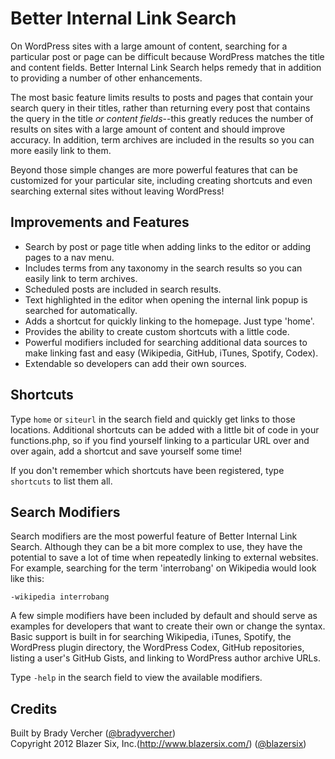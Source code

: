 # Better Internal Link Search #

On WordPress sites with a large amount of content, searching for a particular post or page can be difficult because WordPress matches the title and content fields. Better Internal Link Search helps remedy that in addition to providing a number of other enhancements.

The most basic feature limits results to posts and pages that contain your search query in their titles, rather than returning every post that contains the query in the title *or content fields*--this greatly reduces the number of results on sites with a large amount of content and should improve accuracy. In addition, term archives are included in the results so you can more easily link to them.

Beyond those simple changes are more powerful features that can be customized for your particular site, including creating shortcuts and even searching external sites without leaving WordPress!

## Improvements and Features ##

* Search by post or page title when adding links to the editor or adding pages to a nav menu.
* Includes terms from any taxonomy in the search results so you can easily link to term archives.
* Scheduled posts are included in search results.
* Text highlighted in the editor when opening the internal link popup is searched for automatically.
* Adds a shortcut for quickly linking to the homepage. Just type 'home'.
* Provides the ability to create custom shortcuts with a little code.
* Powerful modifiers included for searching additional data sources to make linking fast and easy (Wikipedia, GitHub, iTunes, Spotify, Codex).
* Extendable so developers can add their own sources.

## Shortcuts ##

Type `home` or `siteurl` in the search field and quickly get links to those locations.  Additional shortcuts can be added with a little bit of code in your functions.php, so if you find yourself linking to a particular URL over and over again, add a shortcut and save yourself some time!

If you don't remember which shortcuts have been registered, type `shortcuts` to list them all.

## Search Modifiers ##

Search modifiers are the most powerful feature of Better Internal Link Search. Although they can be a bit more complex to use, they have the potential to save a lot of time when repeatedly linking to external websites. For example, searching for the term 'interrobang' on Wikipedia would look like this:

`-wikipedia interrobang`

A few simple modifiers have been included by default and should serve as examples for developers that want to create their own or change the syntax. Basic support is built in for searching Wikipedia, iTunes, Spotify, the WordPress plugin directory, the WordPress Codex, GitHub repositories, listing a user's GitHub Gists, and linking to WordPress author archive URLs.

Type `-help` in the search field to view the available modifiers.

## Credits ##

Built by Brady Vercher ([@bradyvercher](http://twitter.com/bradyvercher))  
Copyright 2012  Blazer Six, Inc.(http://www.blazersix.com/) ([@blazersix](http://twitter.com/BlazerSix))